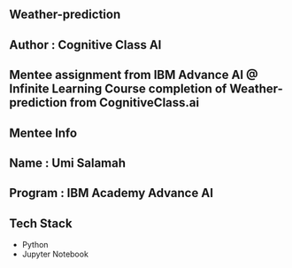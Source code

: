 ## Weather-prediction

## Author : Cognitive Class AI

## Mentee assignment from IBM Advance AI @ Infinite Learning Course completion of Weather-prediction from CognitiveClass.ai

## Mentee Info 

## Name : Umi Salamah
## Program : IBM Academy Advance AI

## Tech Stack
- Python
- Jupyter Notebook
